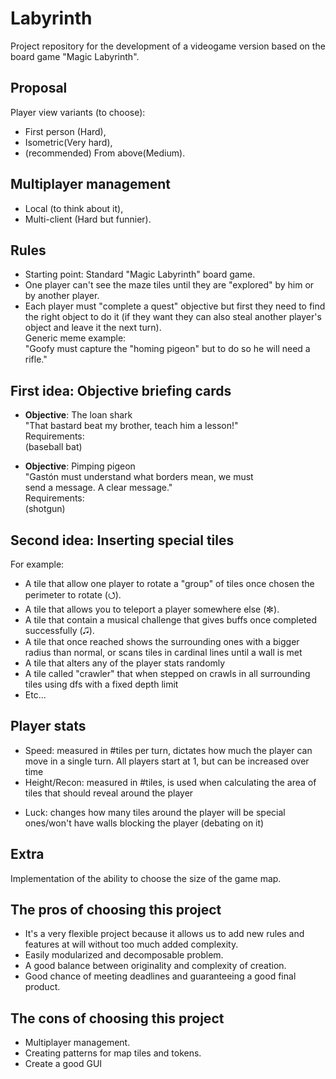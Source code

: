 # Labyrinth
Project repository for the development of a videogame version based on the board game "Magic Labyrinth".

## Proposal
Player view variants (to choose):  
+ First person (Hard),
+ Isometric(Very hard),
+ (recommended) From above(Medium).  

## Multiplayer management
+ Local (to think about it),  
+ Multi-client (Hard but funnier).

## Rules
+ Starting point: Standard "Magic Labyrinth" board game.
+ One player can't see the maze tiles until they are "explored" by him or by another player.  
+ Each player must "complete a quest" objective but first they need to find the right object to do it (if they want they can also steal another player's object and leave it the next turn).  
Generic meme example:  
"Goofy must capture the "homing pigeon" but to do so he will need a rifle."

## First idea: Objective briefing cards
+ **Objective**: The loan shark  
    "That bastard beat my brother, teach him a lesson!"  
    Requirements:                                       
    (baseball bat)                                     

+ **Objective**: Pimping pigeon  
     "Gastón must understand what borders mean, we must  
     send a message. A clear message."                   
     Requirements:                                       
     (shotgun)  

## Second idea: Inserting special tiles
For example:  
+ A tile that allow one player to rotate a "group" of tiles once chosen the perimeter to rotate (⭯).  
+ A tile that allows you to teleport a player somewhere else (✼).  
+ A tile that contain a musical challenge that gives buffs once completed successfully (🎜).  
+ A tile that once reached shows the surrounding ones with a bigger radius than normal, or scans tiles in cardinal lines until a wall is met
+ A tile that alters any of the player stats randomly
+ A tile called "crawler" that when stepped on crawls in all surrounding tiles using dfs with a fixed depth limit
+ Etc...

## Player stats
+ Speed: measured in #tiles per turn, dictates how much the player can move in a single turn. All players start at 1, but can be increased over time 
+ Height/Recon: measured in #tiles, is used when calculating the area of tiles that should reveal around the player
* Luck: changes how many tiles around the player will be special ones/won't have walls blocking the player (debating on it)


## Extra
Implementation of the ability to choose the size of the game map.  

## The pros of choosing this project 
+ It's a very flexible project because it allows us to add new rules and features at will without too much added complexity.  
+ Easily modularized and decomposable problem.  
+ A good balance between originality and complexity of creation.  
+ Good chance of meeting deadlines and guaranteeing a good final product.  

## The cons of choosing this project
+ Multiplayer management.  
+ Creating patterns for map tiles and tokens.  
+ Create a good GUI  

